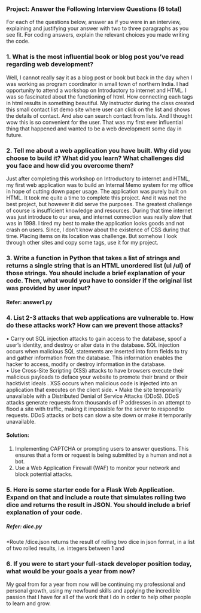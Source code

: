 ### Project: Answer the Following Interview Questions (6 total)
For each of the questions below, answer as if you were in an interview, explaining and justifying your answer with two to three paragraphs as you see fit. For coding answers, explain the relevant choices you made writing the code.

### 1. What is the most influential book or blog post you’ve read regarding web development?
Well, I cannot really say it as a blog post or book but back in the day when I was working as program coordinator in small town of northern India. I had opportunity to attend a workshop on Introductory to internet and HTML. I was so fascinated about the functioning of html. How connecting each tags in html results in something beautiful. My instructor during the class created this small contact list demo site where user can click on the list and shows the details of contact. And also can search contact from lists. And I thought wow this is so convenient for the user. That was my first ever influential thing that happened and wanted to be a web development some day in future.

### 2. Tell me about a web application you have built. Why did you choose to build it? What did you learn? What challenges did you face and how did you overcome them?

Just after completing this workshop on Introductory to internet and HTML, my first web application was to build an Internal Memo system for my office in hope of cutting down paper usage. The application was purely built on HTML. It took me quite a time to complete this project. And it was not the best project, but however it did serve the purposes. The greatest challenge of course is insufficient knowledge and resources. During that time internet was just introduce to our area, and internet connection was really slow that was in 1998. I tired my best to make the application looks goods and not crash on users. Since, I don’t know about the existence of CSS during that time. Placing items on its location was challenge. But somehow I look through other sites and copy some tags, use it for my project. 

### 3. Write a function in Python that takes a list of strings and returns a single string that is an HTML unordered list (ul /ul) of those strings. You should include a brief explanation of your code. Then, what would you have to consider if the original list was provided by user input?

#### Refer: answer1.py

### 4. List 2-3 attacks that web applications are vulnerable to. How do these attacks work? How can we prevent those attacks?
•	Carry out SQL injection attacks to gain access to the database, spoof a user’s identity, and destroy or alter data in the database. SQL injection occurs when malicious SQL statements are inserted into form fields to try and gather information from the database. This information enables the hacker to access, modify or destroy information in the database. \
•	Use Cross-Site Scripting (XSS) attacks to have browsers execute their malicious payloads to deface your website to promote their brand or their hacktivist ideals . XSS occurs when malicious code is injected into an application that executes on the client side.
•	Make the site temporarily unavailable with a Distributed Denial of Service Attacks (DDoS). DDoS attacks generate requests from thousands of IP addresses in an attempt to flood a site with traffic, making it impossible for the server to respond to requests. DDoS attacks or bots can slow a site down or make it temporarily unavailable.

#### Solution:
1.	Implementing CAPTCHA or prompting users to answer questions. This ensures that a form or request is being submitted by a human and not a bot.
2.	Use a Web Application Firewall (WAF) to monitor your network and block potential attacks.

### 5. Here is some starter code for a Flask Web Application. Expand on that and include a route that simulates rolling two dice and returns the result in JSON. You should include a brief explanation of your code.

##### Refer: dice.py

*Route /dice.json returns the result of rolling two dice in json format, in a list of two rolled results, i.e. integers between 1 and 

### 6. If you were to start your full-stack developer position today, what would be your goals a year from now?
My goal from for a year from now will be continuing my professional and personal growth, using my newfound skills and applying the incredible passion that I have for all of the work that I do in order to help other people to learn and grow.

